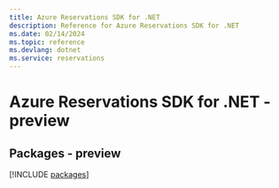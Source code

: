```yaml
---
title: Azure Reservations SDK for .NET
description: Reference for Azure Reservations SDK for .NET
ms.date: 02/14/2024
ms.topic: reference
ms.devlang: dotnet
ms.service: reservations
---
```

# Azure Reservations SDK for .NET - preview
## Packages - preview
[!INCLUDE [packages](reservations-index.md)]